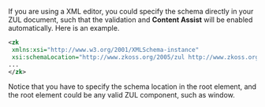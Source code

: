 If you are using a XML editor, you could specify the schema directly in
your ZUL document, such that the validation and **Content Assist** will
be enabled automatically. Here is an example.

``` xml
<zk
 xmlns:xsi="http://www.w3.org/2001/XMLSchema-instance"
 xsi:schemaLocation="http://www.zkoss.org/2005/zul http://www.zkoss.org/2005/zul/zul.xsd">
...
</zk>
```

Notice that you have to specify the schema location in the root element,
and the root element could be any valid ZUL component, such as window.


